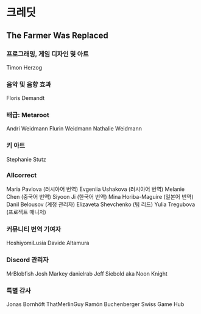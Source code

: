 # 크레딧

## The Farmer Was Replaced

### 프로그래밍, 게임 디자인 및 아트
Timon Herzog

### 음악 및 음향 효과
Floris Demandt

### 배급: Metaroot
Andri Weidmann
Flurin Weidmann
Nathalie Weidmann

### 키 아트
Stephanie Stutz

### Allcorrect
Maria Pavlova (러시아어 번역)
Evgeniia Ushakova (러시아어 번역)
Melanie Chen (중국어 번역)
Siyoon Ji (한국어 번역)
Mina Horiba-Maguire (일본어 번역)
Danil Belousov (계정 관리자)
Elizaveta Shevchenko (팀 리드)
Yulia Tregubova (프로젝트 매니저)

### 커뮤니티 번역 기여자
HoshiyomiLusia
Davide Altamura

### Discord 관리자
MrBlobfish
Josh Markey
danielrab
Jeff Siebold aka Noon Knight

### 특별 감사
Jonas Bornhöft
ThatMerlinGuy
Ramón Buchenberger
Swiss Game Hub